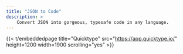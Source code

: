 ```yaml
---
title: "JSON to Code"
description: >
    Convert JSON into gorgeous, typesafe code in any language.
---
```


{{< t/embeddedpage title="Quicktype" src="https://app.quicktype.io/" height=1200 width=1900 scrolling="yes" >}}